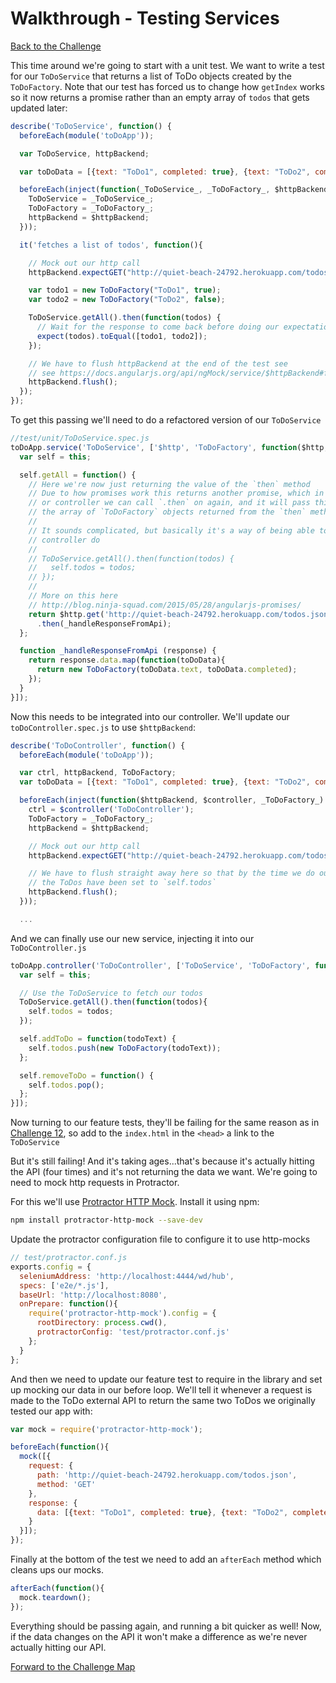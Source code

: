 # Walkthrough - Testing Services

[Back to the Challenge](../13_testing_services.md)

This time around we're going to start with a unit test. We want to write a test for our `ToDoService` that returns a list of ToDo objects created by the `ToDoFactory`. Note that our test has forced us to change how `getIndex` works so it now returns a promise rather than an empty array of `todos` that gets updated later:

```js
describe('ToDoService', function() {
  beforeEach(module('toDoApp'));

  var ToDoService, httpBackend;

  var toDoData = [{text: "ToDo1", completed: true}, {text: "ToDo2", completed: false}];

  beforeEach(inject(function(_ToDoService_, _ToDoFactory_, $httpBackend) {
    ToDoService = _ToDoService_;
    ToDoFactory = _ToDoFactory_;
    httpBackend = $httpBackend;
  }));

  it('fetches a list of todos', function(){

    // Mock out our http call
    httpBackend.expectGET("http://quiet-beach-24792.herokuapp.com/todos.json").respond(toDoData);

    var todo1 = new ToDoFactory("ToDo1", true);
    var todo2 = new ToDoFactory("ToDo2", false);

    ToDoService.getAll().then(function(todos) {
      // Wait for the response to come back before doing our expectation
      expect(todos).toEqual([todo1, todo2]);
    });

    // We have to flush httpBackend at the end of the test see
    // see https://docs.angularjs.org/api/ngMock/service/$httpBackend#flushing-http-requests
    httpBackend.flush();
  });
});
```

To get this passing we'll need to do a refactored version of our `ToDoService`

```js
//test/unit/ToDoService.spec.js
toDoApp.service('ToDoService', ['$http', 'ToDoFactory', function($http, ToDoFactory) {
  var self = this;

  self.getAll = function() {
    // Here we're now just returning the value of the `then` method
    // Due to how promises work this returns another promise, which in our test
    // or controller we can call `.then` on again, and it will pass this method
    // the array of `ToDoFactory` objects returned from the `then` method below
    //
    // It sounds complicated, but basically it's a way of being able to in our
    // controller do
    //
    // ToDoService.getAll().then(function(todos) {
    //   self.todos = todos;
    // });
    //
    // More on this here
    // http://blog.ninja-squad.com/2015/05/28/angularjs-promises/
    return $http.get('http://quiet-beach-24792.herokuapp.com/todos.json')
      .then(_handleResponseFromApi);
  };

  function _handleResponseFromApi (response) {
    return response.data.map(function(toDoData){
      return new ToDoFactory(toDoData.text, toDoData.completed);
    });
  }
}]);
```

Now this needs to be integrated into our controller. We'll update our `toDoController.spec.js` to use `$httpBackend`:

```js
describe('ToDoController', function() {
  beforeEach(module('toDoApp'));

  var ctrl, httpBackend, ToDoFactory;
  var toDoData = [{text: "ToDo1", completed: true}, {text: "ToDo2", completed: false}];

  beforeEach(inject(function($httpBackend, $controller, _ToDoFactory_) {
    ctrl = $controller('ToDoController');
    ToDoFactory = _ToDoFactory_;
    httpBackend = $httpBackend;

    // Mock out our http call
    httpBackend.expectGET("http://quiet-beach-24792.herokuapp.com/todos.json").respond(toDoData);

    // We have to flush straight away here so that by the time we do our tests
    // the ToDos have been set to `self.todos`
    httpBackend.flush();
  }));

  ...
```

And we can finally use our new service, injecting it into our `ToDoController.js`

```js
toDoApp.controller('ToDoController', ['ToDoService', 'ToDoFactory', function(ToDoService, ToDoFactory) {
  var self = this;

  // Use the ToDoService to fetch our todos
  ToDoService.getAll().then(function(todos){
    self.todos = todos;
  });

  self.addToDo = function(todoText) {
    self.todos.push(new ToDoFactory(todoText));
  };

  self.removeToDo = function() {
    self.todos.pop();
  };
}]);
```

Now turning to our feature tests, they'll be failing for the same reason as in [Challenge 12](12_testing_factories.md), so add to the `index.html` in the `<head>` a link to the `ToDoService`

But it's still failing! And it's taking ages...that's because it's actually hitting the API (four times) and it's not returning the data we want. We're going to need to mock http requests in Protractor.

For this we'll use [Protractor HTTP Mock](https://github.com/atecarlos/protractor-http-mock). Install it using npm:

```bash
npm install protractor-http-mock --save-dev
```

Update the protractor configuration file to configure it to use http-mocks

```js
// test/protractor.conf.js
exports.config = {
  seleniumAddress: 'http://localhost:4444/wd/hub',
  specs: ['e2e/*.js'],
  baseUrl: 'http://localhost:8080',
  onPrepare: function(){
    require('protractor-http-mock').config = {
      rootDirectory: process.cwd(),
      protractorConfig: 'test/protractor.conf.js'
    };
  }
};
```

And then we need to update our feature test to require in the library and set up mocking our data in our before loop. We'll tell it whenever a request is made to the ToDo external API to return the same two ToDos we originally tested our app with:

```js
var mock = require('protractor-http-mock');

beforeEach(function(){
  mock([{
    request: {
      path: 'http://quiet-beach-24792.herokuapp.com/todos.json',
      method: 'GET'
    },
    response: {
      data: [{text: "ToDo1", completed: true}, {text: "ToDo2", completed: false}]
    }
  }]);
});
```

Finally at the bottom of the test we need to add an `afterEach` method which cleans ups our mocks.

```js
afterEach(function(){
  mock.teardown();
});
```

Everything should be passing again, and running a bit quicker as well! Now, if the data changes on the API it won't make a difference as we're never actually hitting our API.

[Forward to the Challenge Map](../00_challenge_map.md)
